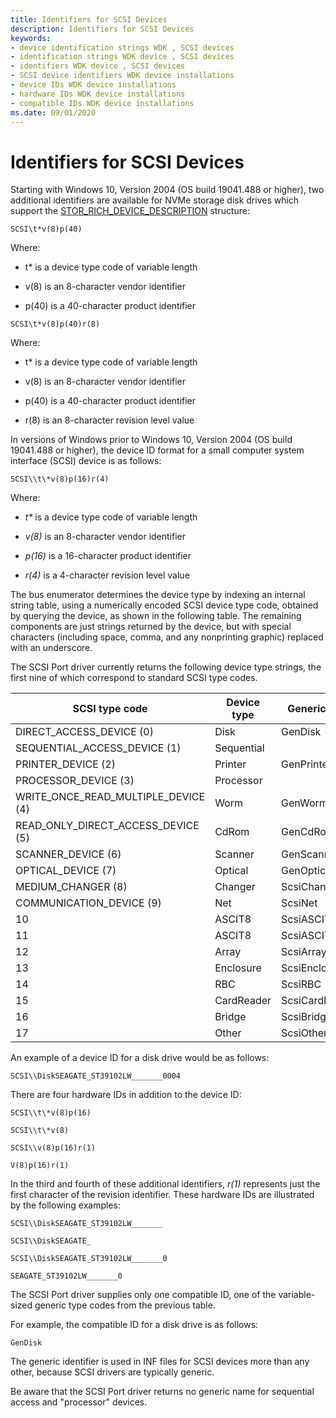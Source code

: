 ```yaml
---
title: Identifiers for SCSI Devices
description: Identifiers for SCSI Devices
keywords:
- device identification strings WDK , SCSI devices
- identification strings WDK device , SCSI devices
- identifiers WDK device , SCSI devices
- SCSI device identifiers WDK device installations
- device IDs WDK device installations
- hardware IDs WDK device installations
- compatible IDs WDK device installations
ms.date: 09/01/2020
---
```


# Identifiers for SCSI Devices

Starting with Windows 10, Version 2004 (OS build 19041.488 or higher), two additional identifiers are available for NVMe storage disk drives which support the [STOR_RICH_DEVICE_DESCRIPTION](/windows-hardware/drivers/ddi/storport/ns-storport-stor_rich_device_description) structure:

`SCSI\t*v(8)p(40)`

Where:

- t* is a device type code of variable length

- v(8) is an 8-character vendor identifier

- p(40) is a 40-character product identifier

`SCSI\t*v(8)p(40)r(8)`

Where:

- t* is a device type code of variable length

- v(8) is an 8-character vendor identifier

- p(40) is a 40-character product identifier

- r(8) is an 8-character revision level value

In versions of Windows prior to Windows 10, Version 2004 (OS build 19041.488 or higher), the device ID format for a small computer system interface (SCSI) device is as follows:

`SCSI\\t\*v(8)p(16)r(4)`

Where:

- *t\** is a device type code of variable length

- *v(8)* is an 8-character vendor identifier

- *p(16)* is a 16-character product identifier

- *r(4)* is a 4-character revision level value

The bus enumerator determines the device type by indexing an internal string table, using a numerically encoded SCSI device type code, obtained by querying the device, as shown in the following table. The remaining components are just strings returned by the device, but with special characters (including space, comma, and any nonprinting graphic) replaced with an underscore.

The SCSI Port driver currently returns the following device type strings, the first nine of which correspond to standard SCSI type codes.

| SCSI type code | Device type | Generic type | Peripheral ID |
|--|--|--|--|
| DIRECT_ACCESS_DEVICE (0) | Disk | GenDisk | DiskPeripheral |
| SEQUENTIAL_ACCESS_DEVICE (1) | Sequential |  | TapePeripheral |
| PRINTER_DEVICE (2) | Printer | GenPrinter | PrinterPeripheral |
| PROCESSOR_DEVICE (3) | Processor |  | OtherPeripheral |
| WRITE_ONCE_READ_MULTIPLE_DEVICE (4) | Worm | GenWorm | WormPeripheral |
| READ_ONLY_DIRECT_ACCESS_DEVICE (5) | CdRom | GenCdRom | CdRomPeripheral |
| SCANNER_DEVICE (6) | Scanner | GenScanner | ScannerPeripheral |
| OPTICAL_DEVICE (7) | Optical | GenOptical | OpticalDiskPeripheral |
| MEDIUM_CHANGER (8) | Changer | ScsiChanger | MediumChangerPeripheral |
| COMMUNICATION_DEVICE (9) | Net | ScsiNet | CommunicationsPeripheral |
| 10 | ASCIT8 | ScsiASCIT8 | ASCPrePressGraphicsPeripheral |
| 11 | ASCIT8 | ScsiASCIT8 | ASCPrePressGraphicsPeripheral |
| 12 | Array | ScsiArray | ArrayPeripheral |
| 13 | Enclosure | ScsiEnclosure | EnclosurePeripheral |
| 14 | RBC | ScsiRBC | RBCPeripheral |
| 15 | CardReader | ScsiCardReader | CardReaderPeripheral |
| 16 | Bridge | ScsiBridge | BridgePeripheral |
| 17 | Other | ScsiOther | OtherPeripheral |

An example of a device ID for a disk drive would be as follows:

`SCSI\\DiskSEAGATE_ST39102LW_______0004`

There are four hardware IDs in addition to the device ID:

`SCSI\\t\*v(8)p(16)`

`SCSI\\t\*v(8)`

`SCSI\\v(8)p(16)r(1)`

`V(8)p(16)r(1)`

In the third and fourth of these additional identifiers, *r(1)* represents just the first character of the revision identifier. These hardware IDs are illustrated by the following examples:

`SCSI\\DiskSEAGATE_ST39102LW_______`

`SCSI\\DiskSEAGATE_`

`SCSI\\DiskSEAGATE_ST39102LW_______0`

`SEAGATE_ST39102LW_______0`

The SCSI Port driver supplies only one compatible ID, one of the variable-sized generic type codes from the previous table.

For example, the compatible ID for a disk drive is as follows:

`GenDisk`

The generic identifier is used in INF files for SCSI devices more than any other, because SCSI drivers are typically generic.

Be aware that the SCSI Port driver returns no generic name for sequential access and "processor" devices.
